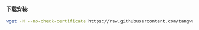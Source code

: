 
#### 下载安装:
``` bash
wget -N --no-check-certificate https://raw.githubusercontent.com/tangwulin/node/master/node.sh && chmod +x node.sh && bash node.sh
```
